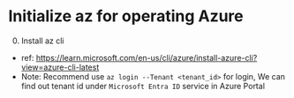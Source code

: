 # Initialize az for operating Azure
0. Install az cli
  - ref: https://learn.microsoft.com/en-us/cli/azure/install-azure-cli?view=azure-cli-latest
  - Note: Recommend use `az login --Tenant <tenant_id>` for login, We can find out tenant id under `Microsoft Entra ID` service in Azure Portal

